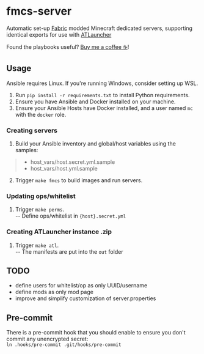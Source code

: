 # fmcs-server

Automatic set-up [Fabric](https://fabricmc.net/) modded Minecraft dedicated servers, supporting identical exports for use with [ATLauncher](https://atlauncher.com/)

Found the playbooks useful? [Buy me a coffee ☕](https://ko-fi.com/raspy)!

## Usage

Ansible requires Linux. If you're running Windows, consider setting up WSL.

1. Run `pip install -r requirements.txt` to install Python requirements.
2. Ensure you have Ansible and Docker installed on your machine.
3. Ensure your Ansible Hosts have Docker installed, and a user named `mc` with the `docker` role.

### Creating servers
1. Build your Ansible inventory and global/host variables using the samples:
> * host_vars/host.secret.yml.sample
> * host_vars/host.yml.sample
2. Trigger `make fmcs` to build images and run servers.

### Updating ops/whitelist
1. Trigger `make perms`.<br/>
-- Define ops/whitelist in `{host}.secret.yml`

### Creating ATLauncher instance .zip
1. Trigger `make atl`.<br/>
-- The manifests are put into the `out` folder

## TODO
* define users for whitelist/op as only UUID/username
* define mods as only mod page
* improve and simplify customization of server.properties

## Pre-commit
There is a pre-commit hook that you should enable to ensure you don't commit any unencrypted secret:<br/>
`ln .hooks/pre-commit .git/hooks/pre-commit`
